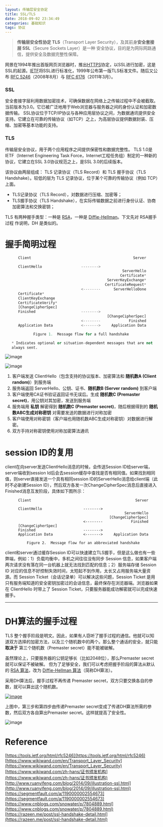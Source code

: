 ```yaml
---
layout: 传输层安全协定
title: SSL/TLS
date: 2018-09-02 23:34:49
categories: 基础知识
tags: 协议
---
```


> **传输层安全性协定 TLS**（Transport Layer Security），及其前身**安全套接层 SSL**（Secure Sockets Layer）是一种 安全协议，目的是为网际网路通信，提供安全及数据完整性保障。

网景在1994年推出首版网页浏览器时，推出[HTTPS](https://www.wikiwand.com/zh-hans/HTTPS "HTTPS")协定，以SSL进行加密，这是SSL的起源。[IETF](https://www.wikiwand.com/zh-hans/IETF "IETF")将SSL进行标准化，1999年公布第一版TLS标准文件。随后又公布 [RFC 5246](https://tools.ietf.org/html/rfc5246)（2008年8月）与 [RFC 6176](https://tools.ietf.org/html/rfc6176)（2011年3月）。

### SSL

安全套接字层利用数据加密技术，可确保数据在网络上之传输过程中不会被截取。当前版本为3.0。它已被广泛地用于Web浏览器与服务器之间的身份认证和加密数据传输。
SSL协议位于TCP/IP协议与各种应用层协议之间，为数据通讯提供安全支持。它建立在可靠的传输协议（如TCP）之上，为高层协议提供数据封装、压缩、加密等基本功能的支持。

### TLS
传输层安全协议，用于两个应用程序之间提供保密性和数据完整性。
TLS 1.0是IETF（Internet Engineering Task Force，Internet工程任务组）制定的一种新的协议，它建立在SSL 3.0协议规范之上，是SSL 3.0的后续版本。

该协议由两层组成： TLS 记录协议（TLS Record）和 TLS 握手协议（TLS Handshake）。较低的层为 TLS 记录协议，位于某个可靠的传输协议（例如 TCP）上面。

* TLS记录协议（TLS Record），对数据进行压缩、加密等；
* TLS握手协议（TLS Handshake），在实际传输数据之前进行身份认证、协商加密算法和交换密钥；

TLS 有两种握手类型：一种是 [RSA](https://www.wikiwand.com/zh-hans/RSA加密演算法)，一种是 [Diffie-Hellman](https://www.wikiwand.com/zh-hans/迪菲-赫爾曼密鑰交換)。下文先对 RSA握手过程 作说明，DH 是类似的。


# 握手简明过程

``` python
      Client                                               Server

      ClientHello                  -------->
                                                      ServerHello
                                                     Certificate*
                                               ServerKeyExchange*
                                              CertificateRequest*
                                   <--------      ServerHelloDone
      Certificate*
      ClientKeyExchange
      CertificateVerify*
      [ChangeCipherSpec]
      Finished                     -------->
                                               [ChangeCipherSpec]
                                   <--------             Finished
      Application Data             <------->     Application Data

             Figure 1.  Message flow for a full handshake

   * Indicates optional or situation-dependent messages that are not
   always sent.
```

![image](http://upload-images.jianshu.io/upload_images/1633382-7b88c9aff019d41c.png?imageMogr2/auto-orient/strip%7CimageView2/2/w/1240)

![image](http://upload-images.jianshu.io/upload_images/1633382-59aaac879b3a8f2e.png?imageMogr2/auto-orient/strip%7CimageView2/2/w/1240)

1. 客户端发送 ClientHello（包含支持的协议版本、加密算法和 **随机数A (Client random)**）到服务端
2. 服务端返回 ServerHello、公钥、证书、**随机数B (Server random)** 到客户端
3. 客户端使用CA证书验证返回证书无误后。生成 **随机数C (Premaster secret)**，用公钥对其加密，发送到服务端
4. 服务端用 **私钥** 解密得到 **随机数C (Premaster secret)**，随后根据得到的 **随机数ABC生成对称密钥** 对需要发送的数据进行对称加密
5. 客户端使用对称密钥（客户端也用随机数ABC生成对称密钥）对数据进行解密。
6. 双方手持对称密钥使用对称加密算法通讯

# session ID的复用

client在向server发送ClientHello消息的时候，会传送Session ID给server端，server端收到session Id后会去session缓存中查找是否有相同值。如果找到相同值，则server直接发送一个具有相同session ID的ServerHello消息给client端（此时不必新建Session ID），然后双方各发一次ChangeCipherSpec消息后直接进入Finished消息互发阶段，具体如下图所示：
```
      Client                                                Server

      ClientHello                   -------->
                                                       ServerHello
                                                [ChangeCipherSpec]
                                    <--------             Finished
      [ChangeCipherSpec]
      Finished                      -------->
      Application Data              <------->     Application Data

          Figure 2.  Message flow for an abbreviated handshake

```
client和server通过缓存Session ID可以快速建立TLS握手，但是这么做也有一些弊端，例如：1）负载均衡中，多机之间往往没有同步 Session 信息，如果客户端两次请求没有落在同一台机器上就无法找到匹配的信息；2）服务端存储 Session ID 对应的信息不好控制失效时间，太短起不到作用，太长又占用服务端大量资源。而 Session Ticket（会话记录单）可以解决这些问题，Session Ticket 是用只有服务端知道的安全密钥加密过的会话信息，最终保存在浏览器端。浏览器如果在 ClientHello 时带上了 Session Ticket，只要服务器能成功解密就可以完成快速握手。

----
# DH算法的握手过程

TLS 整个握手阶段是明文。因此，如果有人窃听了握手过程的通信。他就可以知道双方选择的加密方法，以及三个随机数中的两个。那么整个通话的安全，就只能 **取决于** 第三个随机数（Premaster secret）能不能被破解。

虽然理论上，只要服务器的公钥足够长（比如2048位），那么Premaster secret 就可以保证不被破解。
但为了足够安全，我们可以考虑把握手阶段的算法从默认的 [RSA 算法](https://www.wikiwand.com/zh-hans/RSA加密演算法)，改为 [Diffie-Hellman 算法](https://www.wikiwand.com/zh-hans/迪菲-赫爾曼密鑰交換)（简称DH算法）。

采用DH算法后，握手过程不再传递 Premaster secret，双方只要交换各自的参数，就可以算出这个随机数。

 [![image](http://upload-images.jianshu.io/upload_images/1633382-5327d695ec40fce2.png?imageMogr2/auto-orient/strip%7CimageView2/2/w/1240)](http://www.ruanyifeng.com/blogimg/asset/2014/bg2014092007.png) 

上图中，第三步和第四步由传递Premaster secret变成了传递DH算法所需的参数，然后双方各自算出Premaster secret。这样就提高了安全性。

![image](http://upload-images.jianshu.io/upload_images/1633382-9f2351c97d50871f.png?imageMogr2/auto-orient/strip%7CimageView2/2/w/1240)


# Reference
[https://tools.ietf.org/html/rfc5246](https://tools.ietf.org/html/rfc5246)
[https://www.wikiwand.com/en/Transport_Layer_Security](https://www.wikiwand.com/en/Transport_Layer_Security)
[https://www.wikiwand.com/zh-hans/证书颁发机构](https://www.wikiwand.com/zh-hans/证书颁发机构)
[http://www.ruanyifeng.com/blog/2014/09/illustration-ssl.html](http://www.ruanyifeng.com/blog/2014/09/illustration-ssl.html)
[https://segmentfault.com/a/1190000002554673](https://segmentfault.com/a/1190000002554673)
[https://www.cnblogs.com/snowater/p/7804889.html](https://www.cnblogs.com/snowater/p/7804889.html)
[https://razeen.me/post/ssl-handshake-detail.html](https://razeen.me/post/ssl-handshake-detail.html)